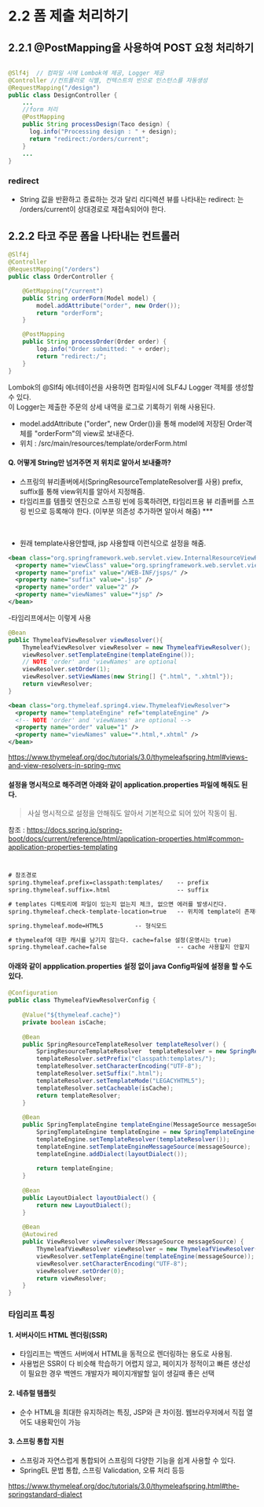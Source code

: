 # 2.2 폼 제출 처리하기

## 2.2.1 @PostMapping을 사용하여 POST 요청 처리하기 


```java

@Slf4j	// 컴파일 시에 Lombok에 제공, Logger 제공 
@Controller	//컨트롤러로 식별, 컨텍스트의 빈으로 인스턴스를 자동생성
@RequestMapping("/design") 
public class DesignController {
    ...
    //form 처리 
    @PostMapping
    public String processDesign(Taco design) {
      log.info("Processing design : " + design);
      return "redirect:/orders/current"; 
    }
    ...
}
```

### redirect 
- String 값을 반환하고 종료하는 것과 달리 리디렉션 뷰를 나타내는 redirect: 는 /orders/current이 상대경로로 재접속되어야 한다. 

## 2.2.2 타코 주문 폼을 나타내는 컨트롤러 

```java
@Slf4j
@Controller
@RequestMapping("/orders")
public class OrderController {

	@GetMapping("/current")
	public String orderForm(Model model) {
		model.addAttribute("order", new Order());
		return "orderForm";
	}

	@PostMapping
	public String processOrder(Order order) {	
		log.info("Order submitted: " + order);
		return "redirect:/";
	}
}
```

Lombok의 @Slf4j 에너테이션을 사용하면 컴파일시에 SLF4J Logger 객체를 생성할 수 있다. <br>
이 Logger는 제출한 주문의 상세 내역을 로그로 기록하기 위해 사용된다. <br>

- model.addAttribute ("order", new Order())을 통해 model에 저장된 Order객체를 "orderForm"의 view로 보내준다. 
- 위치 : /src/main/resources/template/orderForm.html 

#### Q. 어떻게 String만 넘겨주면 저 위치로 알아서 보내줄까? 
- 스프링의 뷰리졸버에서(SpringResourceTemplateResolver를 사용) prefix, suffix를 통해 view위치를 알아서 지정해줌. 
- 타임리프를 템플릿 엔진으로 스프링 빈에 등록하려면, 타임리프용 뷰 리졸버를 스프링 빈으로 등록해야 한다. (이부분 의존성 추가하면 알아서 해줌) *** 

<br>

- 원래 template사용안할때, jsp 사용할때 이런식으로 설정을 해줌. 
```xml
<bean class="org.springframework.web.servlet.view.InternalResourceViewResolver">
  <property name="viewClass" value="org.springframework.web.servlet.view.JstlView" />
  <property name="prefix" value="/WEB-INF/jsps/" />
  <property name="suffix" value=".jsp" />
  <property name="order" value="2" />
  <property name="viewNames" value="*jsp" />
</bean>
```
-타임리프에서는 이렇게 사용

```java
@Bean
public ThymeleafViewResolver viewResolver(){
    ThymeleafViewResolver viewResolver = new ThymeleafViewResolver();
    viewResolver.setTemplateEngine(templateEngine());
    // NOTE 'order' and 'viewNames' are optional
    viewResolver.setOrder(1);
    viewResolver.setViewNames(new String[] {".html", ".xhtml"});
    return viewResolver;
}
```

```xml
<bean class="org.thymeleaf.spring4.view.ThymeleafViewResolver">
  <property name="templateEngine" ref="templateEngine" />
  <!-- NOTE 'order' and 'viewNames' are optional -->
  <property name="order" value="1" />
  <property name="viewNames" value="*.html,*.xhtml" />
</bean>
```
https://www.thymeleaf.org/doc/tutorials/3.0/thymeleafspring.html#views-and-view-resolvers-in-spring-mvc
<br>

#### 설정을 명시적으로 해주려면 아래와 같이 application.properties 파일에 해줘도 된다.
> 사실 명시적으로 설정을 안해줘도 알아서 기본적으로 되어 있어 작동이 됨. 

참조 : https://docs.spring.io/spring-boot/docs/current/reference/html/application-properties.html#common-application-properties-templating

```xml


# 참조경로
spring.thymeleaf.prefix=classpath:templates/	-- prefix
spring.thymeleaf.suffix=.html  	                -- suffix

# templates 디렉토리에 파일이 있는지 없는지 체크, 없으면 에러를 발생시킨다.
spring.thymeleaf.check-template-location=true   -- 위치에 template이 존재하느니 check를 할지 안할지 

spring.thymeleaf.mode=HTML5			-- 형식모드

# thymeleaf에 대한 캐시를 남기지 않는다. cache=false 설정(운영시는 true)
spring.thymeleaf.cache=false                    -- cache 사용할지 안할지
```

#### 아래와 같이 appplication.properties 설정 없이 java Config파일에 설정을 할 수도 있다.
```java
@Configuration
public class ThymeleafViewResolverConfig { 
    
    @Value("${thymeleaf.cache}") 
    private boolean isCache;
    
    @Bean
    public SpringResourceTemplateResolver templateResolver() {
        SpringResourceTemplateResolver  templateResolver = new SpringResourceTemplateResolver ();
        templateResolver.setPrefix("classpath:templates/");
        templateResolver.setCharacterEncoding("UTF-8");
        templateResolver.setSuffix(".html");
        templateResolver.setTemplateMode("LEGACYHTML5");
        templateResolver.setCacheable(isCache);
        return templateResolver;
    }
    
    @Bean
    public SpringTemplateEngine templateEngine(MessageSource messageSource) {
        SpringTemplateEngine templateEngine = new SpringTemplateEngine();
        templateEngine.setTemplateResolver(templateResolver());
        templateEngine.setTemplateEngineMessageSource(messageSource);
        templateEngine.addDialect(layoutDialect());
        
        return templateEngine;
    }
    
    @Bean
    public LayoutDialect layoutDialect() {
        return new LayoutDialect();
    }
 
    @Bean
    @Autowired
    public ViewResolver viewResolver(MessageSource messageSource) {
        ThymeleafViewResolver viewResolver = new ThymeleafViewResolver();
        viewResolver.setTemplateEngine(templateEngine(messageSource));
        viewResolver.setCharacterEncoding("UTF-8");
        viewResolver.setOrder(0);
        return viewResolver;
    }
}
```

### 타임리프 특징
#### 1. 서버사이드 HTML 렌더링(SSR)
- 타임리프는 백엔드 서버에서 HTML을 동적으로 렌더링하는 용도로 사용됨.
- 사용법은 SSR이 다 비슷해 학습하기 어렵지 않고, 페이지가 정적이고 빠른 생산성이 필요한 경우 백엔드 개발자가 페이지개발할 일이 생길때 좋은 선택
#### 2. 네츄럴 템플릿
- 순수 HTML을 최대한 유지하려는 특징, JSP와 큰 차이점. 웹브라우저에서 직접 열어도 내용확인이 가능
#### 3. 스프링 통합 지원
- 스프링과 자연스럽게 통합되어 스프링의 다양한 기능을 쉽게 사용할 수 있다.
- SpringEL 문법 통합, 스프링 Valicdation, 오류 처리 등등 

https://www.thymeleaf.org/doc/tutorials/3.0/thymeleafspring.html#the-springstandard-dialect


